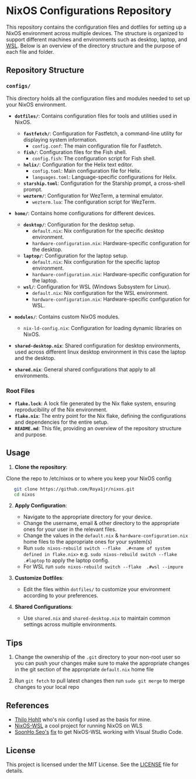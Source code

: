 # NixOS Configurations Repository

This repository contains the configuration files and dotfiles for setting up a NixOS environment across multiple devices. The structure is organized to support different machines and environments such as desktop, laptop, and [WSL](https://learn.microsoft.com/en-us/windows/wsl/). Below is an overview of the directory structure and the purpose of each file and folder.

## Repository Structure

### `configs/`

This directory holds all the configuration files and modules needed to set up your NixOS environment.

- **`dotfiles/`**: Contains configuration files for tools and utilities used in NixOS.
  - **`fastfetch/`**: Configuration for Fastfetch, a command-line utility for displaying system information.
    - `config.conf`: The main configuration file for Fastfetch.
  - **`fish/`**: Configuration files for the Fish shell.
    - `config.fish`: The configuration script for Fish shell.
  - **`helix/`**: Configuration for the Helix text editor.
    - `config.toml`: Main configuration file for Helix.
    - `languages.toml`: Language-specific configurations for Helix.
  - **`starship.toml`**: Configuration for the Starship prompt, a cross-shell prompt.
  - **`wezterm/`**: Configuration for WezTerm, a terminal emulator.
    - `wezterm.lua`: The configuration script for WezTerm.

- **`home/`**: Contains home configurations for different devices.
  - **`desktop/`**: Configuration for the desktop setup.
    - `default.nix`: Nix configuration for the specific desktop environment.
    - `hardware-configuration.nix`: Hardware-specific configuration for the desktop.
  - **`laptop/`**: Configuration for the laptop setup.
    - `default.nix`: Nix configuration for the specific laptop environment.
    - `hardware-configuration.nix`: Hardware-specific configuration for the laptop.
  - **`wsl/`**: Configuration for WSL (Windows Subsystem for Linux).
    - `default.nix`: Nix configuration for the WSL environment.
    - `hardware-configuration.nix`: Hardware-specific configuration for WSL.

- **`modules/`**: Contains custom NixOS modules.
  - `nix-ld-config.nix`: Configuration for loading dynamic libraries on NixOS.

- **`shared-desktop.nix`**: Shared configuration for desktop environments, used across different linux desktop environment in this case the laptop and the desktop.
- **`shared.nix`**: General shared configurations that apply to all environments.

### Root Files

- **`flake.lock`**: A lock file generated by the Nix flake system, ensuring reproducibility of the Nix environment.
- **`flake.nix`**: The entry point for the Nix flake, defining the configurations and dependencies for the entire setup.
- **`README.md`**: This file, providing an overview of the repository structure and purpose.

## Usage

1. **Clone the repository**:

Clone the repo to /etc/nixos or to where you keep your NixOS config

```sh
   git clone https://github.com/Roya1jr/nixos.git 
   cd nixos
```

2. **Apply Configuration**:
   - Navigate to the appropriate directory for your device.
   - Change the username, email & other directory to the appropriate ones for your user in the relevant files.
   - Change the values in the `default.nix` & `hardware-configuration.nix` home files  to the appropriate ones for your system(s)
   - Run `sudo nixos-rebuild switch --flake  .#<name of system defined in flake.nix>`
    e.g. `sudo nixos-rebuild switch --flake  .#laptop` to apply the laptop config.
   - For WSL run `sudo nixos-rebuild switch --flake  .#wsl --impure`

3. **Customize Dotfiles**:
   - Edit the files within `dotfiles/` to customize your environment according to your preferences.

4. **Shared Configurations**:
   - Use `shared.nix` and `shared-desktop.nix` to maintain common settings across multiple environments.

## Tips

1. Change the ownership of the `.git` directory to your non-root user so you can push your changes make sure to make the appropriate changes in the git section of the appropriate `default.nix` home file

2. Run `git fetch` to pull latest changes then run `sudo git merge` to merge changes to your local repo

## References

- [Thilo Hohlt](https://thilohohlt.com/) who's nix config I used as the basis for mine.
- [NixOS-WSL](https://github.com/nix-community/NixOS-WSL) a cool project for running NixOS on WLS
- [SoonHo Seo's](https://github.com/sonowz) [fix](https://github.com/sonowz/vscode-remote-wsl-nixos/tree/master) to get NixOS-WSL working with Visual Studio Code.

## License

This project is licensed under the MIT License. See the [LICENSE](LICENSE) file for details.

